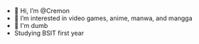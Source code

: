 - 👋 Hi, I’m @Cremon
- 👀 I’m interested in video games, anime, manwa, and mangga
- 🌱 I'm dumb
- Studying BSIT first year

<!---
Cremon2/Cremon2 is a ✨ special ✨ repository because its `README.md` (this file) appears on your GitHub profile.
You can click the Preview link to take a look at your changes.
--->
